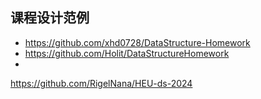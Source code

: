 ## 课程设计范例

- https://github.com/xhd0728/DataStructure-Homework
- https://github.com/Holit/DataStructureHomework
-
https://github.com/RigelNana/HEU-ds-2024
